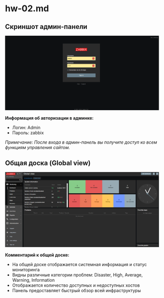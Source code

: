 # hw-02.md

## Скриншот админ-панели

![Скриншот админ-панели](screenshots/zabbix_login.png)

**Информация об авторизации в админке:**
- Логин: Admin
- Пароль: zabbix

*Примечание: После входа в админ-панель вы получите доступ ко всем функциям управления сайтом.*

## Общая доска (Global view)

![Общая доска Zabbix](screenshots/zabbix_dashboard.png)

**Комментарий к общей доске:**
- На общей доске отображается системная информация и статус мониторинга
- Видны различные категории проблем: Disaster, High, Average, Warning, Information
- Отображается количество доступных и недоступных хостов
- Панель предоставляет быстрый обзор всей инфраструктуры